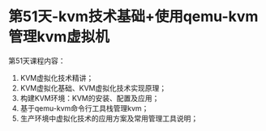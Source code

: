 # 第51天-kvm技术基础+使用qemu-kvm管理kvm虚拟机

第51天课程内容：
1. KVM虚拟化技术精讲；
2. KVM虚拟化基础、KVM虚拟化技术实现原理；
3. 构建KVM环境：KVM的安装、配置及应用；
4. 基于qemu-kvm命令行工具栈管理kvm；
5. 生产环境中虚拟化技术的应用方案及常用管理工具说明；

